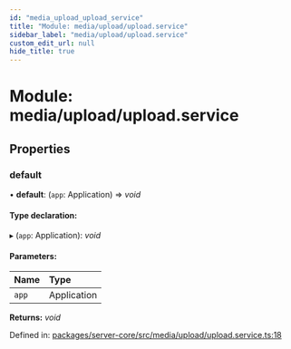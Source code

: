```yaml
---
id: "media_upload_upload_service"
title: "Module: media/upload/upload.service"
sidebar_label: "media/upload/upload.service"
custom_edit_url: null
hide_title: true
---
```


# Module: media/upload/upload.service

## Properties

### default

• **default**: (`app`: Application) => *void*

#### Type declaration:

▸ (`app`: Application): *void*

#### Parameters:

| Name | Type |
| :------ | :------ |
| `app` | Application |

**Returns:** *void*

Defined in: [packages/server-core/src/media/upload/upload.service.ts:18](https://github.com/xr3ngine/xr3ngine/blob/7e8e151f1/packages/server-core/src/media/upload/upload.service.ts#L18)

